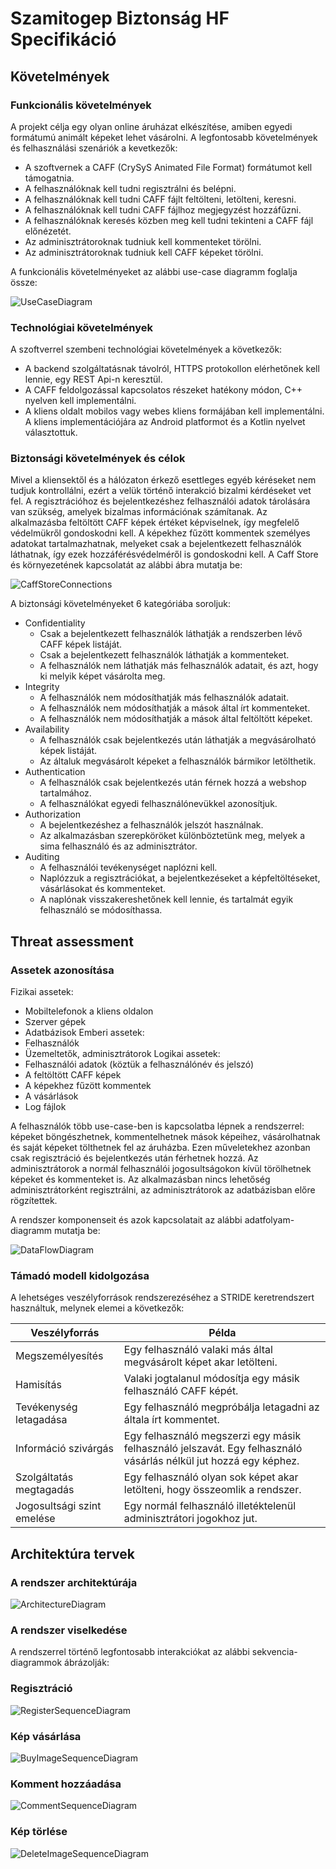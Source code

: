 # Szamitogep Biztonság HF Specifikáció
## Követelmények
### Funkcionális követelmények
A projekt célja egy olyan online áruházat elkészítése, amiben egyedi formátumú animált képeket lehet vásárolni. A legfontosabb követelmények és felhasználási szenáriók a kevetkezők:
* A szoftvernek a CAFF (CrySyS Animated File Format) formátumot kell támogatnia.
* A felhasználóknak kell tudni regisztrálni és belépni.
* A felhasználóknak kell tudni CAFF fájlt feltölteni, letölteni, keresni.
* A felhasználóknak kell tudni CAFF fájlhoz megjegyzést hozzáfűzni.
* A felhasználóknak keresés közben meg kell tudni tekinteni a CAFF fájl előnézetét.
* Az adminisztrátoroknak tudniuk kell kommenteket törölni.
* Az adminisztrátoroknak tudniuk kell CAFF képeket törölni.

A funkcionális követelményeket az alábbi use-case diagramm foglalja össze:

![UseCaseDiagram](images/UseCaseDiagram.png)

### Technológiai követelmények
A szoftverrel szembeni technológiai követelmények a következők:
* A backend szolgáltatásnak távolról, HTTPS protokollon elérhetőnek kell lennie, egy REST Api-n keresztül.
* A CAFF feldolgozással kapcsolatos részeket hatékony módon, C++ nyelven kell implementálni.
* A kliens oldalt mobilos vagy webes kliens formájában kell implementálni. A kliens implementációjára az Android platformot és a Kotlin nyelvet választottuk.

### Biztonsági követelmények és célok
Mivel a kliensektől és a hálózaton érkező esettleges egyéb kéréseket nem tudjuk kontrollálni, ezért a velük történő interakció bizalmi kérdéseket vet fel. A regisztrációhoz és bejelentkezéshez felhasználói adatok tárolására van szükség, amelyek bizalmas információnak számítanak. Az alkalmazásba feltöltött CAFF képek értéket képviselnek, így megfelelő védelmükről gondoskodni kell. A képekhez fűzött kommentek személyes adatokat tartalmazhatnak, melyeket csak a bejelentkezett felhasználók láthatnak, így ezek hozzáférésvédelméről is gondoskodni kell. A Caff Store és környezetének kapcsolatát az alábbi ábra mutatja be:

![CaffStoreConnections](images/CaffStoreConnections.png)

A biztonsági követelményeket 6 kategóriába soroljuk:
* Confidentiality
    * Csak a bejelentkezett felhasználók láthatják a rendszerben lévő CAFF képek listáját.
    * Csak a bejelentkezett felhasználók láthatják a kommenteket.
    * A felhasználók nem láthatják más felhasználók adatait, és azt, hogy ki melyik képet vásárolta meg.
* Integrity
    * A felhasználók nem módosíthatják más felhasználók adatait.
    * A felhasználók nem módosíthatják a mások által írt kommenteket.
    * A felhasználók nem módosíthatják a mások által feltöltött képeket.
* Availability
    * A felhasználók csak bejelentkezés után láthatják a megvásárolható képek listáját.
    * Az általuk megvásárolt képeket a felhasználók bármikor letölthetik.
* Authentication
    * A felhasználók csak bejelentkezés után férnek hozzá a webshop tartalmához.
    * A felhasználókat egyedi felhasználónevükkel azonosítjuk.
* Authorization
    * A bejelentkezéshez a felhasználók jelszót használnak.
    * Az alkalmazásban szerepköröket különböztetünk meg, melyek a sima felhasználó és az adminisztrátor.
* Auditing
    * A felhasználói tevékenységet naplózni kell.
    * Naplózzuk a regisztrációkat, a bejelentkezéseket a képfeltöltéseket, vásárlásokat és kommenteket.
    * A naplónak visszakereshetőnek kell lennie, és tartalmát egyik felhasználó se módosíthassa.

## Threat assessment
### Assetek azonosítása
Fizikai assetek:
* Mobiltelefonok a kliens oldalon
* Szerver gépek
* Adatbázisok
Emberi assetek:
* Felhasználók
* Üzemeltetők, adminisztrátorok
Logikai assetek:
* Felhasználói adatok (köztük a felhasználónév és jelszó)
* A feltöltött CAFF képek
* A képekhez fűzött kommentek
* A vásárlások
* Log fájlok

A felhasználók több use-case-ben is kapcsolatba lépnek a rendszerrel: képeket böngészhetnek, kommentelhetnek mások képeihez, vásárolhatnak és saját képeket tölthetnek fel az áruházba. Ezen műveletekhez azonban csak regisztráció és bejelentkezés után férhetnek hozzá. Az adminisztrátorok a normál felhasználói jogosultságokon kívül törölhetnek képeket és kommenteket is. Az alkalmazásban nincs lehetőség adminisztrátorként regisztrálni, az adminisztrátorok az adatbázisban előre rögzítettek.

A rendszer komponenseit és azok kapcsolatait az alábbi adatfolyam-diagramm mutatja be:

![DataFlowDiagram](images/DataFlowDiagram.png)

### Támadó modell kidolgozása
A lehetséges veszélyforrások rendszerezéséhez a STRIDE keretrendszert használtuk, melynek elemei a következők:

Veszélyforrás | Példa 
------------ | -------------
Megszemélyesítés | Egy felhasználó valaki más által megvásárolt képet akar letölteni.
Hamisítás | Valaki jogtalanul módosítja egy másik felhasználó CAFF képét.
Tevékenység letagadása | Egy felhasználó megpróbálja letagadni az általa írt kommentet. 
Információ szivárgás | Egy felhasználó megszerzi egy másik felhasználó jelszavát. Egy felhasználó vásárlás nélkül jut hozzá egy képhez. 
Szolgáltatás megtagadás | Egy felhasználó olyan sok képet akar letölteni, hogy összeomlik a rendszer.
Jogosultsági szint emelése | Egy normál felhasználó illetéktelenül adminisztrátori jogokhoz jut.

## Architektúra tervek
### A rendszer architektúrája
![ArchitectureDiagram](images/ArchitectureDiagram.png)

### A rendszer viselkedése
A rendszerrel történő legfontosabb interakciókat az alábbi sekvencia-diagrammok ábrázolják:

### Regisztráció
![RegisterSequenceDiagram](images/RegisterSequenceDiagram.png)

### Kép vásárlása
![BuyImageSequenceDiagram](images/BuyImageSequenceDiagram.png)

### Komment hozzáadása
![CommentSequenceDiagram](images/CommentSequenceDiagram.png)

### Kép törlése
![DeleteImageSequenceDiagram](images/DeleteImageSequenceDiagram.png)
